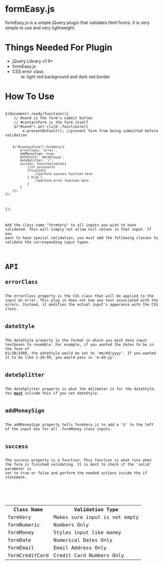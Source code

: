 formEasy.js
===========

formEasy.js is a simple jQuery plugin that validates html forms. It is very simple to use
and very lightweight. 

Things Needed For Plugin
========================
<ul>
	<li>jQuery Library v1.9+</li>
	<li>formEasy.js</li>
	<li>CSS error class<br>
		<span style="margin-left:2em;">ie: light red background and dark red border</span>
	</li>
</ul>

How To Use
===========
<code>
$(document).ready(function(){
	// #send is the form's submit button
	// #contactForm is the form itself
	$("#send").on('click',function(e){
		e.preventDefault(); //prevent form from being submitted before validation

		$("#contactForm").formVery({
            errorClass: 'error',
            addMoneySign: true,
            dateStyle: 'mm/dd/yyyy',
            dateSplitter: '/',
            success: function(valid){
            	//if successful
            	if(valid){
                	//perform success function here
                } else {
                	//perform error function here
                }
            }
        });
	});
});

Add the class name "formVery" to all inputs you wish to have validated. This will simply not allow null values in that input.
If you want to have special validation, you must add the following classes to validate the corresponding input types.
<table>
	<tr>
		<th>Class Name</th>
		<th>Validation Type</th>
	</tr>
	<tr>
		<td>formVery</td>
		<td>Makes sure input is not empty</td>
	</tr>
	<tr>
		<td>formNumeric</td>
		<td>Numbers Only</td>
	</tr>
	<tr>
		<td>formMoney</td>
		<td>Styles input like money</td>
	</tr>
	<tr>
		<td>formDate</td>
		<td>Numerical Dates Only</td>
	</tr>
	<tr>
		<td>formEmail</td>
		<td>Email Address Only</td>
	</tr>
	<tr>
		<td>formCreditCard</td>
		<td>Credit Card Numbers Only</td>
	</tr>
</code>

API
====
<h2>errorClass</h2>
The errorClass property is the CSS class that will be applied to the input on error. This plug in does not how any text associated with the errors. Instead, it modifies the actual input's apperance with the CSS class.

<h2>dateStyle</h2>
The dateStyle property is the format in which you wish date input textboxes to resemble. For example, if you wanted the dates to be in the form of
01/28/1989, the dateStyle would be set to 'mm/dd/yyyy'. If you wanted it to be like 1-28-99, you would pass in 'm-dd-yy'.

<h2>dateSplitter</h2>
The dateSplitter property is what the delimeter is for the dateStyle. You <u><b>must</b></u> inlcude this if you set dateStyle.

<h2>addMoneySign</h2>
The addMoneySign property tells formVery.js to add a '$' to the left of the input box for all .formMoney class inputs.

<h2>success</h2>
The success property is a function. This function is what runs when the form is finished validating. It is best to check if the 'valid' parameter is 
set to true or false and perform the needed actions inside the if statement.

<br><br><br>

